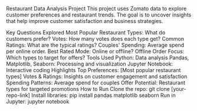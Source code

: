 Restaurant Data Analysis Project
This project uses Zomato data to explore customer preferences and restaurant trends. The goal is to uncover insights that help improve customer satisfaction and business strategies.

Key Questions Explored
Most Popular Restaurant Types: What do customers prefer?
Votes: How many votes does each type get?
Common Ratings: What are the typical ratings?
Couples' Spending: Average spend per online order.
Best Rated Mode: Online or offline?
Offline Order Focus: Which types to target for offers?
Tools Used
Python: Data analysis
Pandas, Matplotlib, Seaborn: Processing and visualization
Jupyter Notebook: Interactive coding
Highlights
Top Preferences: [Most popular restaurant types]
Votes & Ratings: Insights on customer engagement and satisfaction
Spending Patterns: Average spend for couples
Offer Potential: Restaurant types for targeted promotions
How to Run
Clone the repo: git clone [your-repo-link]
Install libraries: pip install pandas matplotlib seaborn
Run in Jupyter: jupyter notebook
